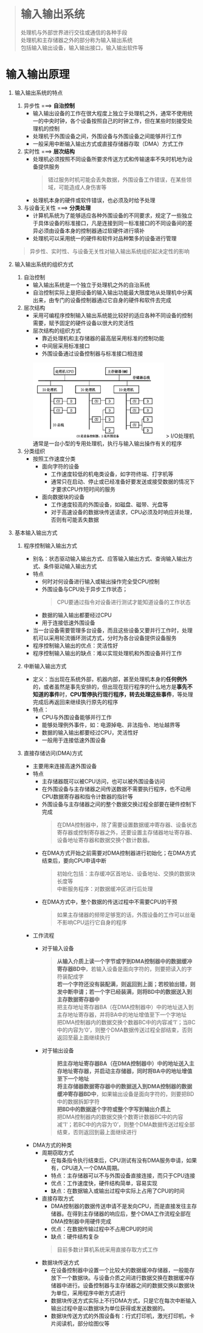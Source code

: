 > # 输入输出系统
> 处理机与外部世界进行交往或通信的各种手段\
> 处理机和主存储器之外的部分称为输入输出系统\
> 包括输入输出设备，输入输出接口，输入输出软件等
# 输入输出原理
1. 输入输出系统的特点
   1. 异步性  ===> __自治控制__ 
      - 输入输出设备的工作在很大程度上独立于处理机之外，通常不使用统一的中央时钟，各个设备按照自己的时钟工作，但在某些时刻接受处理机的控制
      - 处理机于外围设备之间，外围设备与外围设备之间能够并行工作
      - 一般采用中断输入输出方式或直接存储器存取（DMA）方式工作
   2. 实时性 ===> __层次结构__
      - 处理机必须按照不同设备所要求传送方式和传输速率不失时机地为设备提供服务
        > 错过服务时机可能会丢失数据，外围设备工作错误，在某些领域，可能造成人身伤害等
      - 处理机本身的硬件或软件错误，也必须及时给予处理
   3. 与设备无关性 ===> __分类处理__
      - 计算机系统为了能够适应各种外围设备的不同要求，规定了一些独立于具体设备的标准接口，凡是连接到同一标准接口的不同设备间的差异必须由设备本身的控制器通过软硬件进行填补
      - 处理机可以采用统一的硬件和软件对品种繁多的设备进行管理
   > 异步性、实时性、与设备无关性对输入输出系统组织起决定性的影响

2. 输入输出系统的组织方式
   1. 自治控制
      - 输入输出系统是一个独立于处理机之外的自治系统
      - 自治控制实际上是把设备的输入输出功能最大限度地从处理机中分离出来，由专门的设备控制器通过它自身的硬件和软件去完成
   2. 层次结构
      - 采用可编程序控制输入输出系统能比较好的适应各种不同设备的控制需要，赋予固定的硬件设备以很大的灵活性
      - 层次结构的组织方式
         - 靠近处理机和主存储器的最高层采用标准的控制功能
         - 中间层采用标准接口
         - 外围设备通过设备控制器与标准接口相连接<p>
         <img src = './图片/输入输出系统的层次结构.png' width  = '80%'>
         > I/O处理机通常是一台小型的专用处理机，执行与输入输出操作有关的程序
   3. 分类组织
      - 按照工作速度分类
        - 面向字符的设备
          - 工作速度较低的机电类设备，如字符终端、打字机等
          - 通常只在启动、停止或已经准备好要发送或接受数据的情况下才要求CPU作短时间的服务
        - 面向数据块的设备
          - 工作速度较高的外围设备，如磁盘、磁带、光盘等
          - 对于高速设备的数据块传送请求，CPU必须及时响应并处理，否则有可能丢失数据

3. 基本输入输出方式
   1. 程序控制输入输出方式
      - 别名：状态驱动输入输出方式、应答输入输出方式、查询输入输出方式、条件驱动输入输出方式
      - 特点
        - 何时对何设备进行输入或输出操作完全受CPU控制
        - 外围设备与CPU处于异步工作状态；
          > CPU要通过指令对设备进行测试才能知道设备的工作状态
        - 数据的输入输出都要经过CPU
        - 用于连接低速外围设备
      - 当一台设备需要管理多台设备，而且这些设备又要并行工作时，处理机可以采用轮流循环测试方式，分时为各台设备提供设备服务
      - 程序控制输入输出的优点：灵活性好
      - 程序控制输入输出的缺点：难以实现处理机和外围设备并行工作
  
   2. 中断输入输出方式
      - 定义：当出现在系统外部，机器内部，甚至处理机本身的**任何例外**的，或者虽然是事先安排的，但出现在现行程序的什么地方是**事先不知道的事件**时，**CPU暂停执行现行程序，转去处理这些事件**，等处理完成后再返回来继续执行原先的程序
      - 特点：
        - CPU与外围设备能够并行工作
        - 能够处理例外事件，如：电源掉电、非法指令、地址越界等
        - 数据的输入输出都要经过CPU，灵活性好
        - 一般用于连接低速外围设备
  
   3. 直接存储访问(DMA)方式
      - 主要用来连接高速外围设备
      - 特点
        - 主存储器既可以被CPU访问，也可以被外围设备访问
        - 在外围设备与主存储器之间传送数据不需要执行程序，也不动用CPU数据寄存器和指令计数器的指针等
        - 外围设备与主存储器之间的整个数据交换过程全部要在硬件控制下完成
          > 在DMA控制器中，除了需要设置数据缓冲寄存器、设备状态寄存器或控制寄存器之外，还要设置主存储器地址寄存器、设备地址寄存器和数据交换个数计数器。
        - 在DMA方式开始之前需要对DMA控制器进行初始化；在DMA方式结束后，要向CPU申请中断
          > 初始化包括：主存缓冲区首地址、设备地址、交换的数据块长度等\
          > 中断服务程序：对数据缓冲区进行后处理
        - 在DMA方式中，整个数据的传送过程中不需要CPU的干预
          > 如果主存储器的频带足够宽的话，外围设备的工作可以丝毫不影响CPU运行它自身的程序
      - 工作流程
        - 对于输入设备
          > **从输入介质上读一个字节或字到DMA控制器中的数据缓冲寄存器BD中**，若输入设备是面向字符的，则要把读入的字符装配成字\
            **若一个字符还没有装配满，则返回到上面；若校验出错，则发中断申请；若一个字已经装满，则将BD中的数据送入到主存数据寄存器中**\
            把主存地址寄存器BA（在DMA控制器中）中的地址送入到主存地址寄存器，并将BA中的地址增值至下一个字地址\
            把DMA控制器内的数据交换个数器BC中的内容减‘1’；当BC中的内容为‘0’，则整个DMA数据传送过程全部结束，否则返回至最上面继续执行

        - 对于输出设备
          > **把主存地址寄存器BA（在DMA控制器中）中的地址送入主存地址寄存器，并启动主存储器，同时将BA中的地址增值至下一个地址**\
          **将主存储器数据寄存器中的数据送入到DMA控制器的数据缓冲寄存器BD中**，如果输出设备是面向字符的，则要把BD中的数据拆卸字符\
          **把BD中的数据逐个字符或整个字写到输出介质上**\
          把DMA控制器内的数据交换个数寄计数器BC中的内容减'1'；若BC中的内容为‘0’，则整个DMA数据传送过程全部结束，否则返回到最上面继续进行
      - DMA方式的种类
        - 周期窃取方式
          - 在每条指令执行结束后，CPU测试有没有DMA服务申请，如果有，CPU进入一个DMA周期。
          - 特点：主存储器可以不与外围设备直接连接，而只于CPU连接
          - 优点：工作速度快，硬件结构简单，容易实现
          - 缺点：在数据输入或输出过程中实际上占用了CPU的时间
        - 直接存取方式
          - DMA控制器的数据传送申请不是发向CPU，而是直接发往主存储器。在得到主存储器的响应后，整个DMA工作流程全部在DMA控制器中用硬件完成
          - 优点：在数据传输过程中不占用CPU的时间
          - 缺点：硬件结构复杂
          > 目前多数计算机系统采用直接存取方式工作
        - 数据块传送方式
          - 在设备控制器中设置一个比较大的数据缓冲存储器，一般能存放下一个数据块。与设备介质之间进行数据交换在数据缓冲存储器中进行。设备控制器与主存储器之间的数据交换以数据块为单位，采用程序中断方式进行
          - 数据块传送方式实际上不行DMA方式，只是它在每次中断输入输出过程中是以数据块为单位获得或发送数据的。
          - 数据块传送方式的外围设备有：行式打印机，激光打印机，卡片阅读机，部分绘图仪等



























